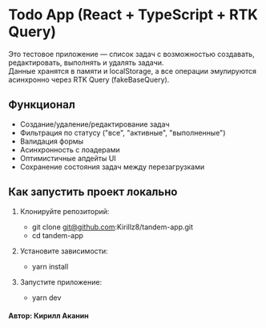 # Todo App (React + TypeScript + RTK Query)

Это тестовое приложение — список задач с возможностью создавать, редактировать, выполнять и удалять задачи.  
Данные хранятся в памяти и localStorage, а все операции эмулируются асинхронно через RTK Query (fakeBaseQuery).

## Функционал
- Создание/удаление/редактирование задач
- Фильтрация по статусу ("все", "активные", "выполненные")
- Валидация формы
- Асинхронность с лоадерами
- Оптимистичные апдейты UI
- Сохранение состояния задач между перезагрузками

## Как запустить проект локально

1. Клонируйте репозиторий:
   - git clone git@github.com:Kirillz8/tandem-app.git
   - cd tandem-app
   
3. Установите зависимости:
   - yarn install

4. Запустите приложение:
    - yarn dev

#### Автор: Кирилл Аканин
